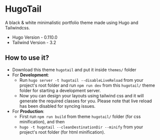 # HugoTail

A black & white minimalistic portfolio theme made using Hugo and Tailwindcss.

* Hugo Version - 0.110.0
* Tailwind Version - 3.2

## How to use it?

* Download this theme `hugotail` and put it inside `themes/` folder
* For **Development**:
    * Run `hugo server -t hugotail --disableLiveReload` from your project's root folder and run `npm run dev` from this `hugotail/` theme folder for starting a development server.
    * Now you can design your layouts using tailwind css and it will generate the required classes for you. Please note that live reload has been disabled for syncing issues.
* For **Production**:
    * First run `npm run build` from theme `hugotail/` folder (for css minification), and then
    * `hugo -t hugotail --cleanDestinationDir --minify` from your project's root folder (for html minification).
